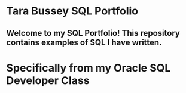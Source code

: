 # Tara Bussey SQL Portfolio

## Welcome to my SQL Portfolio! This repository contains examples of SQL I have written. 
# Specifically from my Oracle SQL Developer Class #
